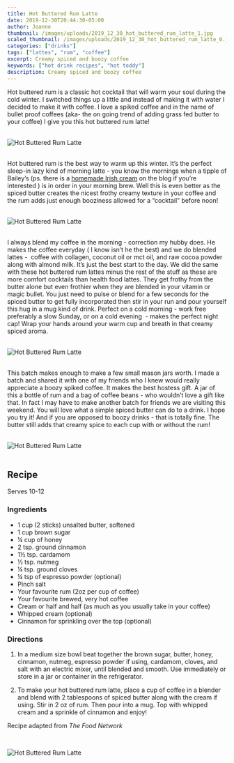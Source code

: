 ```yaml
---
title: Hot Buttered Rum Latte
date: 2019-12-30T20:44:30-05:00
author: Joanne
thumbnail: /images/uploads/2019_12_30_hot_buttered_rum_latte_1.jpg
scaled_thumbnail: /images/uploads/2019_12_30_hot_buttered_rum_latte_0.jpg
categories: ["drinks"]
tags: ["lattes", "rum", "coffee"]
excerpt: Creamy spiced and boozy coffee
keywords: ["hot drink recipes", "hot toddy"]
description: Creamy spiced and boozy coffee
---
```


Hot buttered rum is a classic hot cocktail that will warm your soul during the cold winter. I switched things up a little and instead of making it with water I decided to make it with coffee. I love a spiked coffee and in the name of bullet proof coffees (aka- the on going trend of adding grass fed butter to your coffee) I give you this hot buttered rum latte! 
</br>
</br>

![Hot Buttered Rum Latte](/images/uploads/2019_12_30_hot_buttered_rum_latte_2.jpg)
</br>
</br>

Hot buttered rum is the best way to warm up this winter. It’s the perfect sleep-in lazy kind of morning latte - you know the mornings when a tipple of Bailey’s (ps. there is a [homemade Irish cream](https://www.oliveandmango.com/homemade-irish-cream/) on the blog if you’re interested  ) is in order in your morning brew. Well this is even better as the spiced butter creates the nicest frothy creamy texture in your coffee and the rum adds just enough booziness allowed for a “cocktail” before noon! 
</br>
</br>

![Hot Buttered Rum Latte](/images/uploads/2019_12_30_hot_buttered_rum_latte_3.jpg)
</br>
</br>

I always blend my coffee in the morning - correction my hubby does. He makes the coffee everyday ( I know isn’t he the best) and we do blended lattes -  coffee with collagen, coconut oil or mct oil, and raw cocoa powder along with almond milk. It’s just the best start to the day. We did the same with these hot buttered rum lattes minus the rest of the stuff as these are more comfort cocktails than health food lattes. They get frothy from the butter alone but even frothier when they are blended in your vitamin or magic bullet. You just need to pulse or blend for a few seconds for the spiced butter to get fully incorporated then stir in your run and pour yourself this hug in a mug kind of drink. Perfect on a cold morning - work free preferably a slow Sunday, or on a cold evening  - makes the perfect night cap! Wrap your hands around your warm cup and breath in that creamy spiced aroma. 
</br>
</br>

![Hot Buttered Rum Latte](/images/uploads/2019_12_30_hot_buttered_rum_latte_4.jpg)
</br>
</br>

This batch makes enough to make a few small mason jars worth. I made a batch and shared it with one of my friends who I knew would really appreciate a boozy spiked coffee. It makes the best hostess gift. A jar of this a bottle of rum and a bag of coffee beans - who wouldn’t love a gift like that. In fact I may have to make another batch for friends we are visiting this weekend. You will love what a simple spiced butter can do to a drink. I hope you try it! And if you are opposed to boozy drinks - that is totally fine. The butter still adds that creamy spice to each cup with or without the rum!
</br>
</br>

![Hot Buttered Rum Latte](/images/uploads/2019_12_30_hot_buttered_rum_latte_5.jpg)
</br>
</br>

## Recipe
Serves 10-12 
</br>

### Ingredients

* <span itemprop="ingredients">1 cup (2 sticks) unsalted butter, softened</span>
* <span itemprop="ingredients">1 cup brown sugar</span>
* <span itemprop="ingredients">&frac14; cup of honey </span>
* <span itemprop="ingredients">2 tsp. ground cinnamon</span>
* <span itemprop="ingredients">1&frac12; tsp. cardamom</span>
* <span itemprop="ingredients">&frac12; tsp. nutmeg</span>
* <span itemprop="ingredients">&frac14; tsp. ground cloves</span>
* <span itemprop="ingredients"> &frac14; tsp of espresso powder (optional) </span>
* <span itemprop="ingredients">Pinch salt</span>
* <span itemprop="ingredients">Your favourite rum (2oz per cup of coffee) </span>
* <span itemprop="ingredients">Your favourite brewed, very hot coffee</span>
* <span itemprop="ingredients">Cream or half and half (as much as you usually take in your coffee) </span>
* <span itemprop="ingredients">Whipped cream (optional)</span>
* <span itemprop="ingredients">Cinnamon for sprinkling over the top (optional)</span>

### Directions 

1. In a medium size bowl beat together the brown sugar, butter, honey, cinnamon, nutmeg, espresso powder if using, cardamom, cloves, and salt with an electric mixer, until blended and smooth. Use immediately or store in a jar or container in the refrigerator.

1. To make your hot buttered rum latte, place a cup of coffee in a blender and blend with 2 tablespoons of spiced butter along with the cream if using. Stir in 2 oz of rum. Then pour into a mug. Top with whipped cream and a sprinkle of cinnamon and enjoy! 

Recipe adapted from _The Food Network_

</br>

![Hot Buttered Rum Latte](/images/uploads/2019_12_30_hot_buttered_rum_latte_6.jpg)